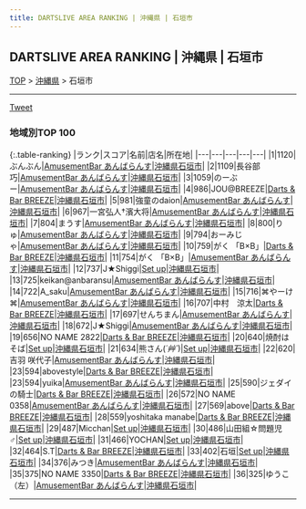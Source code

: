 ```yaml
---
title: DARTSLIVE AREA RANKING | 沖縄県 | 石垣市
---
```

## DARTSLIVE AREA RANKING | 沖縄県 | 石垣市

[TOP](/darts/rank/) > [沖縄県](/darts/rank/沖縄県/) > 石垣市

___

<a href="https://twitter.com/share?ref_src=twsrc%5Etfw" data-text="DARTSLIVE AREA RANKING | 沖縄県石垣市" class="twitter-share-button" data-via="DARTSLIVE" data-hashtags="DARTSLIVE" data-related="DARTSLIVE" data-show-count="false">Tweet</a>

### 地域別TOP 100

{:.table-ranking}
|ランク|スコア|名前|店名|所在地|
|---|---|---|---|---|
|1|1120|ぶんぶん|<a href="https://search.dartslive.com/jp/shop/d26181f01ebddbe2b21333aee1bd51e4">AmusementBar あんばらんす</a>|<a href="沖縄県/石垣市">沖縄県石垣市</a>|
|2|1109|長谷部　巧|<a href="https://search.dartslive.com/jp/shop/d26181f01ebddbe2b21333aee1bd51e4">AmusementBar あんばらんす</a>|<a href="沖縄県/石垣市">沖縄県石垣市</a>|
|3|1059|のーぶー|<a href="https://search.dartslive.com/jp/shop/d26181f01ebddbe2b21333aee1bd51e4">AmusementBar あんばらんす</a>|<a href="沖縄県/石垣市">沖縄県石垣市</a>|
|4|986|JOU@BREEZE|<a href="https://search.dartslive.com/jp/shop/9cb601d64f7cad480d9b047a20a7ba1e">Darts & Bar BREEZE</a>|<a href="沖縄県/石垣市">沖縄県石垣市</a>|
|5|981|強童のdaion|<a href="https://search.dartslive.com/jp/shop/d26181f01ebddbe2b21333aee1bd51e4">AmusementBar あんばらんす</a>|<a href="沖縄県/石垣市">沖縄県石垣市</a>|
|6|967|一宮弘人†濱大将|<a href="https://search.dartslive.com/jp/shop/d26181f01ebddbe2b21333aee1bd51e4">AmusementBar あんばらんす</a>|<a href="沖縄県/石垣市">沖縄県石垣市</a>|
|7|804|まうす|<a href="https://search.dartslive.com/jp/shop/d26181f01ebddbe2b21333aee1bd51e4">AmusementBar あんばらんす</a>|<a href="沖縄県/石垣市">沖縄県石垣市</a>|
|8|800|りゅ|<a href="https://search.dartslive.com/jp/shop/d26181f01ebddbe2b21333aee1bd51e4">AmusementBar あんばらんす</a>|<a href="沖縄県/石垣市">沖縄県石垣市</a>|
|9|794|おーみじゃ|<a href="https://search.dartslive.com/jp/shop/d26181f01ebddbe2b21333aee1bd51e4">AmusementBar あんばらんす</a>|<a href="沖縄県/石垣市">沖縄県石垣市</a>|
|10|759|がく 「B×B」|<a href="https://search.dartslive.com/jp/shop/9cb601d64f7cad480d9b047a20a7ba1e">Darts & Bar BREEZE</a>|<a href="沖縄県/石垣市">沖縄県石垣市</a>|
|11|754|がく 「B×B」|<a href="https://search.dartslive.com/jp/shop/d26181f01ebddbe2b21333aee1bd51e4">AmusementBar あんばらんす</a>|<a href="沖縄県/石垣市">沖縄県石垣市</a>|
|12|737|J★Shiggi|<a href="https://search.dartslive.com/jp/shop/3c1feca6a42ebdef0d9b047a20a7ba1e">Set up</a>|<a href="沖縄県/石垣市">沖縄県石垣市</a>|
|13|725|keikan@anbaransu|<a href="https://search.dartslive.com/jp/shop/d26181f01ebddbe2b21333aee1bd51e4">AmusementBar あんばらんす</a>|<a href="沖縄県/石垣市">沖縄県石垣市</a>|
|14|722|A_saku|<a href="https://search.dartslive.com/jp/shop/d26181f01ebddbe2b21333aee1bd51e4">AmusementBar あんばらんす</a>|<a href="沖縄県/石垣市">沖縄県石垣市</a>|
|15|716|⌘やーけ⌘|<a href="https://search.dartslive.com/jp/shop/d26181f01ebddbe2b21333aee1bd51e4">AmusementBar あんばらんす</a>|<a href="沖縄県/石垣市">沖縄県石垣市</a>|
|16|707|中村　涼太|<a href="https://search.dartslive.com/jp/shop/9cb601d64f7cad480d9b047a20a7ba1e">Darts & Bar BREEZE</a>|<a href="沖縄県/石垣市">沖縄県石垣市</a>|
|17|697|せんちまん|<a href="https://search.dartslive.com/jp/shop/d26181f01ebddbe2b21333aee1bd51e4">AmusementBar あんばらんす</a>|<a href="沖縄県/石垣市">沖縄県石垣市</a>|
|18|672|J★Shiggi|<a href="https://search.dartslive.com/jp/shop/d26181f01ebddbe2b21333aee1bd51e4">AmusementBar あんばらんす</a>|<a href="沖縄県/石垣市">沖縄県石垣市</a>|
|19|656|NO NAME 2822|<a href="https://search.dartslive.com/jp/shop/9cb601d64f7cad480d9b047a20a7ba1e">Darts & Bar BREEZE</a>|<a href="沖縄県/石垣市">沖縄県石垣市</a>|
|20|640|焼酎はそば|<a href="https://search.dartslive.com/jp/shop/3c1feca6a42ebdef0d9b047a20a7ba1e">Set up</a>|<a href="沖縄県/石垣市">沖縄県石垣市</a>|
|21|634|熊さん(*´艸`*)|<a href="https://search.dartslive.com/jp/shop/3c1feca6a42ebdef0d9b047a20a7ba1e">Set up</a>|<a href="沖縄県/石垣市">沖縄県石垣市</a>|
|22|620|吉羽 咲代子|<a href="https://search.dartslive.com/jp/shop/d26181f01ebddbe2b21333aee1bd51e4">AmusementBar あんばらんす</a>|<a href="沖縄県/石垣市">沖縄県石垣市</a>|
|23|594|abovestyle|<a href="https://search.dartslive.com/jp/shop/9cb601d64f7cad480d9b047a20a7ba1e">Darts & Bar BREEZE</a>|<a href="沖縄県/石垣市">沖縄県石垣市</a>|
|23|594|yuika|<a href="https://search.dartslive.com/jp/shop/d26181f01ebddbe2b21333aee1bd51e4">AmusementBar あんばらんす</a>|<a href="沖縄県/石垣市">沖縄県石垣市</a>|
|25|590|ジェダイの騎士|<a href="https://search.dartslive.com/jp/shop/9cb601d64f7cad480d9b047a20a7ba1e">Darts & Bar BREEZE</a>|<a href="沖縄県/石垣市">沖縄県石垣市</a>|
|26|572|NO NAME 0358|<a href="https://search.dartslive.com/jp/shop/d26181f01ebddbe2b21333aee1bd51e4">AmusementBar あんばらんす</a>|<a href="沖縄県/石垣市">沖縄県石垣市</a>|
|27|569|above|<a href="https://search.dartslive.com/jp/shop/9cb601d64f7cad480d9b047a20a7ba1e">Darts & Bar BREEZE</a>|<a href="沖縄県/石垣市">沖縄県石垣市</a>|
|28|559|yoshitaka manabe|<a href="https://search.dartslive.com/jp/shop/9cb601d64f7cad480d9b047a20a7ba1e">Darts & Bar BREEZE</a>|<a href="沖縄県/石垣市">沖縄県石垣市</a>|
|29|487|Micchan|<a href="https://search.dartslive.com/jp/shop/3c1feca6a42ebdef0d9b047a20a7ba1e">Set up</a>|<a href="沖縄県/石垣市">沖縄県石垣市</a>|
|30|486|山田組☆問題児♂|<a href="https://search.dartslive.com/jp/shop/3c1feca6a42ebdef0d9b047a20a7ba1e">Set up</a>|<a href="沖縄県/石垣市">沖縄県石垣市</a>|
|31|466|YOCHAN|<a href="https://search.dartslive.com/jp/shop/3c1feca6a42ebdef0d9b047a20a7ba1e">Set up</a>|<a href="沖縄県/石垣市">沖縄県石垣市</a>|
|32|464|S.T|<a href="https://search.dartslive.com/jp/shop/9cb601d64f7cad480d9b047a20a7ba1e">Darts & Bar BREEZE</a>|<a href="沖縄県/石垣市">沖縄県石垣市</a>|
|33|402|石垣|<a href="https://search.dartslive.com/jp/shop/3c1feca6a42ebdef0d9b047a20a7ba1e">Set up</a>|<a href="沖縄県/石垣市">沖縄県石垣市</a>|
|34|376|みつき|<a href="https://search.dartslive.com/jp/shop/d26181f01ebddbe2b21333aee1bd51e4">AmusementBar あんばらんす</a>|<a href="沖縄県/石垣市">沖縄県石垣市</a>|
|35|375|NO NAME 3350|<a href="https://search.dartslive.com/jp/shop/9cb601d64f7cad480d9b047a20a7ba1e">Darts & Bar BREEZE</a>|<a href="沖縄県/石垣市">沖縄県石垣市</a>|
|36|325|ゆうこ（左）|<a href="https://search.dartslive.com/jp/shop/d26181f01ebddbe2b21333aee1bd51e4">AmusementBar あんばらんす</a>|<a href="沖縄県/石垣市">沖縄県石垣市</a>|



___


<script src="https://cdnjs.cloudflare.com/ajax/libs/jquery/3.6.1/jquery.min.js" integrity="sha512-aVKKRRi/Q/YV+4mjoKBsE4x3H+BkegoM/em46NNlCqNTmUYADjBbeNefNxYV7giUp0VxICtqdrbqU7iVaeZNXA==" crossorigin="anonymous" referrerpolicy="no-referrer"></script>
<script src="https://cdnjs.cloudflare.com/ajax/libs/jquery.tablesorter/2.31.3/js/jquery.tablesorter.min.js" integrity="sha512-qzgd5cYSZcosqpzpn7zF2ZId8f/8CHmFKZ8j7mU4OUXTNRd5g+ZHBPsgKEwoqxCtdQvExE5LprwwPAgoicguNg==" crossorigin="anonymous" referrerpolicy="no-referrer"></script>
<link rel="stylesheet" href="https://cdnjs.cloudflare.com/ajax/libs/jquery.tablesorter/2.31.3/css/theme.default.min.css" integrity="sha512-wghhOJkjQX0Lh3NSWvNKeZ0ZpNn+SPVXX1Qyc9OCaogADktxrBiBdKGDoqVUOyhStvMBmJQ8ZdMHiR3wuEq8+w==" crossorigin="anonymous" referrerpolicy="no-referrer" />
<script>
$(function() {
    $(".table-ranking").tablesorter({sortList:[[0, 0]]});
});
</script>

<script async src="https://platform.twitter.com/widgets.js" charset="utf-8"></script>